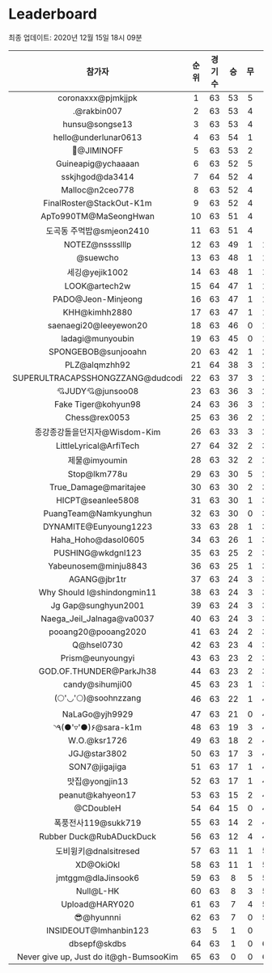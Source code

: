# Leaderboard
최종 업데이트: 2020년 12월 15일 18시 09분




| 참가자 | 순위 | 경기수 | 승 | 무 | 패 | 승점 |
|:---:|:---:|:---:|:---:|:---:|:---:|:---:|
| coronaxxx@pjmkjjpk | 1 | 63 | 53 | 5 | 5 | 164 |
| .@rakbin007 | 2 | 63 | 53 | 4 | 6 | 163 |
| hunsu@songse13 | 3 | 63 | 53 | 4 | 6 | 163 |
| hello@underlunar0613 | 4 | 63 | 54 | 1 | 8 | 163 |
| :pray:@JIMINOFF | 5 | 63 | 53 | 2 | 8 | 161 |
| Guineapig@ychaaaan | 6 | 63 | 52 | 5 | 6 | 161 |
| sskjhgod@da3414 | 7 | 64 | 52 | 4 | 8 | 160 |
| Malloc@n2ceo778 | 8 | 63 | 52 | 4 | 7 | 160 |
| FinalRoster@StackOut-K1m | 9 | 63 | 52 | 4 | 7 | 160 |
| ApTo990TM@MaSeongHwan | 10 | 63 | 51 | 4 | 8 | 157 |
| 도곡동 주먹밥@smjeon2410 | 11 | 63 | 51 | 4 | 8 | 157 |
| NOTEZ@nsssslllp | 12 | 63 | 49 | 1 | 13 | 148 |
| @suewcho | 13 | 63 | 48 | 1 | 14 | 145 |
| 세깅@yejik1002 | 14 | 63 | 48 | 1 | 14 | 145 |
| LOOK@artech2w | 15 | 64 | 47 | 1 | 16 | 142 |
| PADO@Jeon-Minjeong | 16 | 63 | 47 | 1 | 15 | 142 |
| KHH@kimhh2880 | 17 | 63 | 47 | 1 | 15 | 142 |
| saenaegi20@leeyewon20 | 18 | 63 | 46 | 0 | 17 | 138 |
| ladagi@munyoubin | 19 | 63 | 45 | 0 | 18 | 135 |
| SPONGEBOB@sunjooahn | 20 | 63 | 42 | 1 | 20 | 127 |
| PLZ@alqmzhh92 | 21 | 64 | 38 | 3 | 23 | 117 |
| SUPERULTRACAPSSHONGZZANG@dudcodi | 22 | 63 | 37 | 3 | 23 | 114 |
| 💘JUDY💘@junsoo08 | 23 | 63 | 36 | 3 | 24 | 111 |
| Fake Tiger@kohyun98 | 24 | 63 | 36 | 3 | 24 | 111 |
| Chess@rex0053 | 25 | 63 | 36 | 2 | 25 | 110 |
| 종강종강돌을던지자@Wisdom-Kim | 26 | 63 | 33 | 3 | 27 | 102 |
| LittleLyrical@ArfiTech | 27 | 64 | 32 | 2 | 30 | 98 |
| 제물@imyoumin | 28 | 63 | 32 | 2 | 29 | 98 |
| Stop@lkm778u | 29 | 63 | 30 | 5 | 28 | 95 |
| True_Damage@maritajee | 30 | 63 | 30 | 2 | 31 | 92 |
| HICPT@seanlee5808 | 31 | 63 | 30 | 1 | 32 | 91 |
| PuangTeam@Namkyunghun | 32 | 63 | 30 | 0 | 33 | 90 |
| DYNAMITE@Eunyoung1223 | 33 | 63 | 28 | 1 | 34 | 85 |
| Haha_Hoho@dasol0605 | 34 | 63 | 26 | 1 | 36 | 79 |
| PUSHING@wkdgnl123 | 35 | 63 | 25 | 2 | 36 | 77 |
| Yabeunosem@minju8843 | 36 | 63 | 25 | 1 | 37 | 76 |
| AGANG@jbr1tr | 37 | 63 | 24 | 3 | 36 | 75 |
| Why Should I@shindongmin11 | 38 | 63 | 24 | 3 | 36 | 75 |
| Jg Gap@sunghyun2001 | 39 | 63 | 24 | 3 | 36 | 75 |
| Naega_Jeil_Jalnaga@va0037 | 40 | 63 | 24 | 3 | 36 | 75 |
| pooang20@pooang2020 | 41 | 63 | 24 | 2 | 37 | 74 |
| Q@hsel0730 | 42 | 63 | 23 | 4 | 36 | 73 |
| Prism@eunyoungyi | 43 | 63 | 23 | 2 | 38 | 71 |
| GOD.OF.THUNDER@ParkJh38 | 44 | 63 | 23 | 2 | 38 | 71 |
| candy@sihumji00 | 45 | 63 | 23 | 1 | 39 | 70 |
| (🌕'◡'🌕)@soohnzzang | 46 | 63 | 22 | 1 | 40 | 67 |
| NaLaGo@yjh9929 | 47 | 63 | 21 | 0 | 42 | 63 |
| ◝٩(●'▿'●)۶@sara-k1m | 48 | 63 | 19 | 3 | 41 | 60 |
| W.O.@ksr1726 | 49 | 63 | 18 | 2 | 43 | 56 |
| JGJ@star3802 | 50 | 63 | 17 | 3 | 43 | 54 |
| SON7@jigajiga | 51 | 63 | 17 | 1 | 45 | 52 |
| 맛집@yongjin13 | 52 | 63 | 17 | 1 | 45 | 52 |
| peanut@kahyeon17 | 53 | 63 | 15 | 2 | 46 | 47 |
| @CDoubleH | 54 | 64 | 15 | 0 | 49 | 45 |
| 폭풍전사119@sukk719 | 55 | 63 | 14 | 2 | 47 | 44 |
| Rubber Duck@RubADuckDuck | 56 | 63 | 12 | 4 | 47 | 40 |
| 도비윙키@dnalsitresed | 57 | 63 | 11 | 1 | 51 | 34 |
| XD@OkiOkl | 58 | 63 | 11 | 1 | 51 | 34 |
| jmtggm@dlaJinsook6 | 59 | 63 | 8 | 5 | 50 | 29 |
| Null@L-HK | 60 | 63 | 8 | 3 | 52 | 27 |
| Upload@HARY020 | 61 | 63 | 7 | 4 | 52 | 25 |
| 😎@hyunnni | 62 | 63 | 7 | 0 | 56 | 21 |
| INSIDEOUT@Imhanbin123 | 63 | 5 | 1 | 0 | 4 | 3 |
| dbsepf@skdbs | 64 | 63 | 1 | 0 | 62 | 3 |
| Never give up, Just do it@gh-BumsooKim | 65 | 63 | 0 | 0 | 63 | 0 |